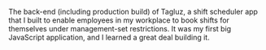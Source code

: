 The back-end (including production build) of Tagluz, a shift scheduler app that I built to enable employees in my workplace to book shifts for themselves under management-set restrictions. It was my first big JavaScript application, and I learned a great deal building it.
